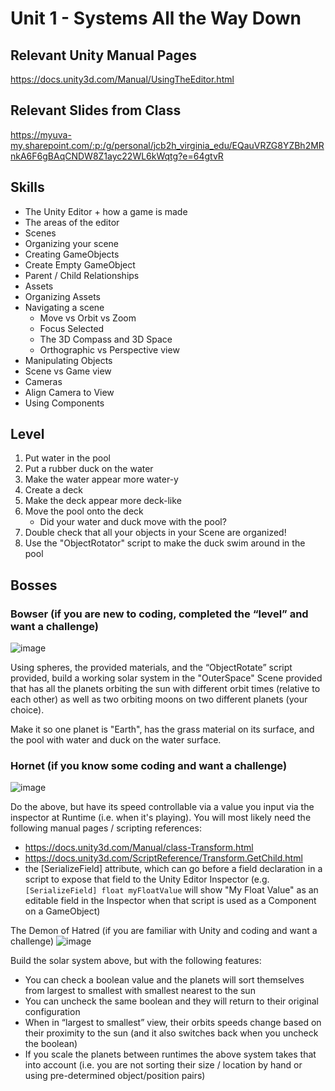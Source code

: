 # Unit 1 - Systems All the Way Down

## Relevant Unity Manual Pages
https://docs.unity3d.com/Manual/UsingTheEditor.html

## Relevant Slides from Class
https://myuva-my.sharepoint.com/:p:/g/personal/jcb2h_virginia_edu/EQauVRZG8YZBh2MRnkA6F6gBAqCNDW8Z1ayc22WL6kWqtg?e=64gtvR

## Skills

* The Unity Editor + how a game is made
* The areas of the editor
* Scenes
* Organizing your scene
* Creating GameObjects
* Create Empty GameObject
* Parent / Child Relationships
* Assets
* Organizing Assets 
* Navigating a scene
	* Move vs Orbit vs Zoom
	* Focus Selected
	* The 3D Compass and 3D Space
	* Orthographic vs Perspective view
* Manipulating Objects
* Scene vs Game view
* Cameras
* Align Camera to View
* Using Components

## Level

1. Put water in the pool 
2. Put a rubber duck on the water
3. Make the water appear more water-y
4. Create a deck
5. Make the deck appear more deck-like
6. Move the pool onto the deck
	* Did your water and duck move with the pool?
7. Double check that all your objects in your Scene are organized!
8. Use the "ObjectRotator" script to make the duck swim around in the pool

## Bosses
### Bowser (if you are new to coding, completed the “level” and want a challenge)
![image](https://user-images.githubusercontent.com/7291792/187090817-9c0523ad-2e40-4760-8f93-b92516b64b7f.png)

Using spheres, the provided materials, and the “ObjectRotate” script provided, build a working solar system in the "OuterSpace" Scene provided that has all the planets orbiting the sun with different orbit times (relative to each other) as well as two orbiting moons on two different planets (your choice).

Make it so one planet is "Earth", has the grass material on its surface, and the pool with water and duck on the water surface.

### Hornet (if you know some coding and want a challenge)
![image](https://user-images.githubusercontent.com/7291792/187090928-364593f1-da58-46bc-a4a5-e777fd46fdd2.png)

Do the above, but have its speed controllable via a value you input via the inspector at Runtime (i.e. when it's playing). 
You will most likely need the following manual pages / scripting references:
* https://docs.unity3d.com/Manual/class-Transform.html
* https://docs.unity3d.com/ScriptReference/Transform.GetChild.html
* the [SerializeField] attribute, which can go before a field declaration in a script to expose that field to the Unity Editor Inspector (e.g. `[SerializeField] float myFloatValue` will show "My Float Value" as an editable field in the Inspector when that script is used as a Component on a GameObject)

The Demon of Hatred (if you are familiar with Unity and coding and want a challenge)
![image](https://user-images.githubusercontent.com/7291792/187091229-df150009-ed6c-4d7b-8640-3c79fa270cbd.png)

Build the solar system above, but with the following features:
* You can check a boolean value and the planets will sort themselves from largest to smallest with smallest nearest to the sun
* You can uncheck the same boolean and they will return to their original configuration
* When in “largest to smallest” view, their orbits speeds change based on their proximity to the sun (and it also switches back when you uncheck the boolean)
* If you scale the planets between runtimes the above system takes that into account (i.e. you are not sorting their size / location by hand or using pre-determined object/position pairs)
